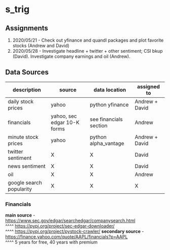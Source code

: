 # s_trig

## Assignments
1. 2020/05/21 - Check out yfinance and quandl packages and plot favorite stocks (Andrew and David)
2. 2020/05/28 - Investigate headline + twitter + other sentiment; CSI bkup (David). Investigate company earnings and oil (Andrew).

## Data Sources
description | source | data location | assigned to
------------|--------|---------------|------------
daily stock prices|yahoo|python yfinance|Andrew + David 
financials|yahoo, sec edgar 10-K forms|see financials section|Andrew
minute stock prices|yahoo|python alpha\_vantage|Andrew + David 
twitter sentiment|X|X|David
news sentiment|X|X|David
oil|X|X|Andrew
google search popularity|X|X|X

### Financials
**main source** - https://www.sec.gov/edgar/searchedgar/companysearch.html  
^^^^ https://pypi.org/project/sec-edgar-downloader/   
^^^^ https://pypi.org/project/pystock-crawler/ 
**secondary source** - https://finance.yahoo.com/quote/AAPL/financials?p=AAPL  
^^^^ 5 years for free, 40 years with premium   
